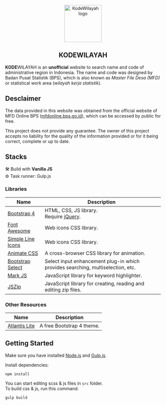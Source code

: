 <p align="center">
  <a href="https://afiiif.github.io/kode-wilayah/">
    <img src="https://afiiif.github.io/kode-wilayah/assets/img/kode-wilayah-icon.png" alt="KodeWilayah logo" height="120">
  </a>
</p>

<h2 align="center">KODEWILAYAH</h2>

**KODE**WILAYAH is an **unofficial** website to search name and code of administrative region in Indonesia. The name and code was designed by Badan Pusat Statistik (BPS), which is also known as _Master File Desa (MFD)_ or statistical work area (_wilayah kerja statistik_).

## Desclaimer
The data provided in this website was obtained from the official website of MFD Online BPS ([mfdonline.bps.go.id](https://mfdonline.bps.go.id/)), which can be accessed by public for free.

This project does not provide any guarantee. The owner of this project accepts no liability for the quality of the information provided or for it being correct, complete or up to date.

## Stacks
:hammer_and_wrench: Build with **Vanilla JS**  
:gear: Task runner: Gulp.js

### Libraries
| Name                                                                         | Description                                                                     |
| ---------------------------------------------------------------------------- | ------------------------------------------------------------------------------- |
| [Bootstrap 4](https://getbootstrap.com/)                                     | HTML, CSS, JS library.<br>Require [jQuery](https://api.jquery.com/).            |
| [Font Awesome](https://fontawesome.com/)                                     | Web icons CSS library.                                                          |
| [Simple Line Icons](https://simplelineicons.github.io/)                      | Web icons CSS library.                                                          |
| [Animate CSS](https://animate.style/)                                        | A cross-browser CSS library for animation.                                      |
| [Bootstrap Select](https://developer.snapappointments.com/bootstrap-select/) | Select input enhancement plug-in which provides searching, multiselection, etc. |
| [Mark JS](https://markjs.io/)                                                | JavaScript library for keyword highlighter.                                     |
| [JSZip](https://stuk.github.io/jszip/)                                       | JavaScript library for creating, reading and editing zip files.                 |

### Other Resources
| Name                                                        | Description               |
| ----------------------------------------------------------- | ------------------------- |
| [Atlantis Lite](https://github.com/themekita/Atlantis-Lite) | A free Bootstrap 4 theme. |

## Getting Started

Make sure you have installed [Node.js](https://nodejs.org/en/) and [Gulp.js](https://gulpjs.com/).

Install dependencies:
```
npm install
```

You can start editing scss & js files in `src` folder.  
To build css & js, run this command:
```
gulp build
```
